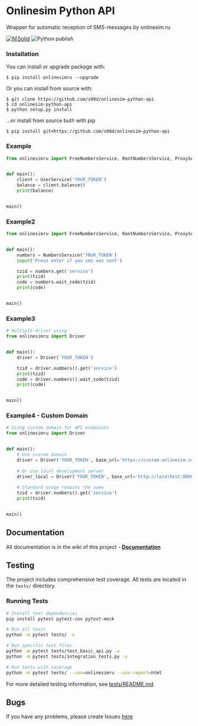 # Onlinesim Python API

Wrapper for automatic reception of SMS-messages by onlinesim.ru

[![N|Solid](https://img.shields.io/pypi/pyversions/onlinesimru.svg)](https://pypi.python.org/pypi/onlinesimru)
![Python publish](https://github.com/s00d/onlinesim-python-api/workflows/Python%20publish/badge.svg)

### Installation
You can install or upgrade package with:
```
$ pip install onlinesimru --upgrade
```
Or you can install from source with:
```
$ git clone https://github.com/s00d/onlinesim-python-api
$ cd onlinesim-python-api
$ python setup.py install
```
...or install from source buth with pip
```
$ pip install git+https://github.com/s00d/onlinesim-python-api
```
### Example

```python
from onlinesimru import FreeNumbersService, RentNumbersService, ProxyService, UserService, NumbersService


def main():
    client = UserService('YOUR_TOKEN')
    balance = client.balance()
    print(balance)


main()
```

### Example2

```python
from onlinesimru import FreeNumbersService, RentNumbersService, ProxyService, UserService, NumbersService


def main():
    numbers = NumbersService('YOUR_TOKEN')
    input('Press enter if you sms was sent')

    tzid = numbers.get('service')
    print(tzid)
    code = numbers.wait_code(tzid)
    print(code)


main()
```

### Example3

```python
# multiple driver using
from onlinesimru import Driver


def main():
    driver = Driver('YOUR_TOKEN')

    tzid = driver.numbers().get('service')
    print(tzid)
    code = driver.numbers().wait_code(tzid)
    print(code)


main()
```

### Example4 - Custom Domain

```python
# Using custom domain for API endpoints
from onlinesimru import Driver


def main():
    # Use custom domain
    driver = Driver('YOUR_TOKEN', base_url='https://custom-onlinesim.com')
    
    # Or use local development server
    driver_local = Driver('YOUR_TOKEN', base_url='http://localhost:8000')
    
    # Standard usage remains the same
    tzid = driver.numbers().get('service')
    print(tzid)


main()
```

## Documentation

All documentation is in the wiki of this project - **[Documentation](https://github.com/s00d/onlinesim-python-api/wiki)**

## Testing

The project includes comprehensive test coverage. All tests are located in the `tests/` directory.

### Running Tests

```bash
# Install test dependencies
pip install pytest pytest-cov pytest-mock

# Run all tests
python -m pytest tests/ -v

# Run specific test files
python -m pytest tests/test_basic_api.py -v
python -m pytest tests/integration_tests.py -v

# Run tests with coverage
python -m pytest tests/ --cov=onlinesimru --cov-report=html
```

For more detailed testing information, see [tests/README.md](tests/README.md).

## Bugs

If you have any problems, please create Issues [here](https://github.com/s00d/onlinesim-python-api/issues)  
